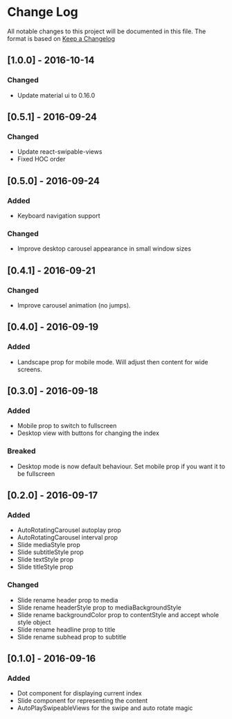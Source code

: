# Change Log
All notable changes to this project will be documented in this file.
The format is based on [Keep a Changelog](http://keepachangelog.com/) 

## [1.0.0] - 2016-10-14
### Changed
- Update material ui to 0.16.0

## [0.5.1] - 2016-09-24
### Changed
- Update react-swipable-views
- Fixed HOC order

## [0.5.0] - 2016-09-24
### Added
- Keyboard navigation support

### Changed
- Improve desktop carousel appearance in small window sizes

## [0.4.1] - 2016-09-21
### Changed
- Improve carousel animation (no jumps).

## [0.4.0] - 2016-09-19
### Added
- Landscape prop for mobile mode. Will adjust then content for wide screens.

## [0.3.0] - 2016-09-18
### Added
- Mobile prop to switch to fullscreen
- Desktop view with buttons for changing the index

### Breaked
- Desktop mode is now default behaviour. Set mobile prop if you want it to be fullscreen

## [0.2.0] - 2016-09-17
### Added
- AutoRotatingCarousel autoplay prop
- AutoRotatingCarousel interval prop
- Slide mediaStyle prop
- Slide subtitleStyle prop
- Slide textStyle prop
- Slide titleStyle prop

### Changed
- Slide rename header prop to media
- Slide rename headerStyle prop to mediaBackgroundStyle
- Slide rename backgroundColor prop to contentStyle and accept whole style object
- Slide rename headline prop to title
- Slide rename subhead prop to subtitle

## [0.1.0] - 2016-09-16
### Added
- Dot component for displaying current index
- Slide component for representing the content
- AutoPlaySwipeableViews for the swipe and auto rotate magic